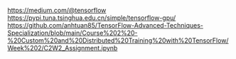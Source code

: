 

<!--
 * @version:
 * @Author:  StevenJokess https://github.com/StevenJokess
 * @Date: 2020-11-07 20:54:27
 * @LastEditors:  StevenJokess https://github.com/StevenJokess
 * @LastEditTime: 2020-12-20 00:47:50
 * @Description:
 * @TODO::
 * @Reference:
-->
https://medium.com/@tensorflow
https://pypi.tuna.tsinghua.edu.cn/simple/tensorflow-gpu/
https://github.com/anhtuan85/TensorFlow-Advanced-Techniques-Specialization/blob/main/Course%202%20-%20Custom%20and%20Distributed%20Training%20with%20TensorFlow/Week%202/C2W2_Assignment.ipynb
